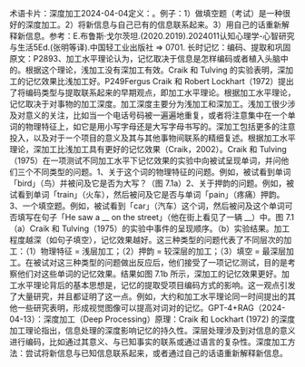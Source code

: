 

术语卡片：深度加工2024-04-04定义：。例子：1）做填空题（考试）是一种很好的深度加工。2）将新信息与自己已有的信息联系起来。3）用自己的话重新解释新信息。参考：E.布鲁斯·戈尔茨坦.(2020.2019).2024011认知心理学-心智研究与生活5Ed.(张明等译).中国轻工业出版社 => 0701. 长时记忆：编码、提取和巩固原文：P2893、加工水平理论认为，记忆取决于信息是怎样编码或者植入头脑中的。根据这个理论，浅加工没有深加工有效。Craik 和 Tulving 的实验表明，深加工的记忆效果比浅加工好。P249Fergus Craik 和 Robert Lockhart（1972）提出了将编码类型与提取联系起来的早期观点，即加工水平理论。根据加工水平理论，记忆取决于对事物的加工深度。加工深度主要分为浅加工和深加工。浅加工很少涉及对意义的关注，比如当一个电话号码被一遍遍地重复，或者将注意集中在一个单词的物理特征上，如它是用小写字母还是大写字母书写的。深加工包括更多的注意投入，以及对于ー个项目的意义及其与其他事物间联系的精细复述。根据加工水平理论，深加工比浅加工具有更好的记忆效果（Craik，2002）。Craik 和 Tulving（1975）在一项测试不同加工水平下记忆效果的实验中向被试呈现单词，并问他们三个不同类型的问题。1、关于这个词的物理特征的问题。例如，被试看到单词「bird」（鸟）并被问及它是否为大写？（图 7.1a）2、关于押韵的问题。例如，被试看到单词「train」（火车），然后被问及它是否与单词「pain」（疼痛）押韵。3、一个填空题。例如，被试看到「car」（汽车）这个词，然后被问及这个单词可否填写在句子「He saw a __ on the street」（他在街上看见了一辆 __）中。图 7.1（a）Craik 和 Tulving（1975）的实验中事件的呈现顺序。（b）实验结果。加工程度越深（如句子填空），记忆效果越好。这三种类型的问题代表了不同层次的加工：（1）物理特征 = 浅层加工；（2）押韵 = 较深层的加工；（3）填空 = 最深层加工。在被试对这三种类型的问题做出反应后，他们接受了一项记忆测试，目的是考察他们对这些单词的记忆效果。结果如图 7.1b 所示，深加工的记忆效果更好。加工水平理论背后的基本思想是，记忆的提取受项目编码方式的影响。这一观点引发了大量研究，并且都证明了这一点。例如，大约和加工水平理论同一时间提出的其他一些研究表明，形成视觉图像可以提高对词对的记忆。GPT-4+RAG（2024-04-13）：深度加工（Deep Processing）原理：Craik 和 Lockhart (1972) 的深度加工理论指出，信息处理的深度影响记忆的持久性。深层处理涉及到对信息的意义进行编码，比如通过其意义、与已知事实的联系或通过语言的复杂性。深度加工方法：尝试将新信息与已知信息联系起来，或者通过自己的话语重新解释新信息。